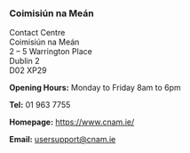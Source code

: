 ###  Coimisiún na Meán

Contact Centre  
Coimisiún na Meán  
2 – 5 Warrington Place  
Dublin 2  
D02 XP29

**Opening Hours:** Monday to Friday 8am to 6pm

**Tel:** 01 963 7755

**Homepage:** [ https://www.cnam.ie/ ](https://www.cnam.ie/)

**Email:** [ usersupport@cnam.ie ](mailto:usersupport@cnam.ie)
